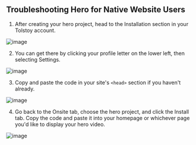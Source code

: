 ## Troubleshooting Hero for Native Website Users

1. After creating your hero project, head to the Installation section in your Tolstoy account.

![image](https://github.com/user-attachments/assets/29ff03c2-1c57-4de5-9f1e-02f582d0fcae)


2. You can get there by clicking your profile letter on the lower left, then selecting Settings.

![image](https://github.com/user-attachments/assets/b2e9e0bb-d4dd-4096-870a-33e648229062)


3. Copy and paste the code in your site's `<head>` section if you haven't already.

![image](https://github.com/user-attachments/assets/827fc447-dff1-47c9-8d7a-6836f897bb2a)


4. Go back to the Onsite tab, choose the hero project, and click the Install tab. Copy the code and paste it into your homepage or whichever page you'd like to display your hero video.

![image](https://github.com/user-attachments/assets/28c342e8-a38e-4b90-bd07-209a6e0f47e8)
